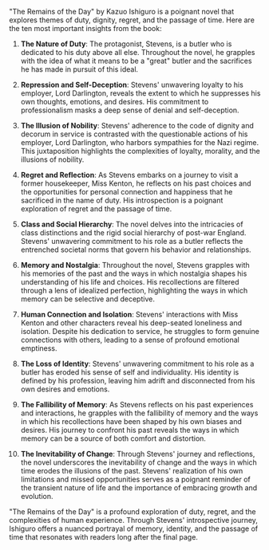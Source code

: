 "The Remains of the Day" by Kazuo Ishiguro is a poignant novel that explores themes of duty, dignity, regret, and the passage of time. Here are the ten most important insights from the book:

1. **The Nature of Duty**: The protagonist, Stevens, is a butler who is dedicated to his duty above all else. Throughout the novel, he grapples with the idea of what it means to be a "great" butler and the sacrifices he has made in pursuit of this ideal.

2. **Repression and Self-Deception**: Stevens' unwavering loyalty to his employer, Lord Darlington, reveals the extent to which he suppresses his own thoughts, emotions, and desires. His commitment to professionalism masks a deep sense of denial and self-deception.

3. **The Illusion of Nobility**: Stevens' adherence to the code of dignity and decorum in service is contrasted with the questionable actions of his employer, Lord Darlington, who harbors sympathies for the Nazi regime. This juxtaposition highlights the complexities of loyalty, morality, and the illusions of nobility.

4. **Regret and Reflection**: As Stevens embarks on a journey to visit a former housekeeper, Miss Kenton, he reflects on his past choices and the opportunities for personal connection and happiness that he sacrificed in the name of duty. His introspection is a poignant exploration of regret and the passage of time.

5. **Class and Social Hierarchy**: The novel delves into the intricacies of class distinctions and the rigid social hierarchy of post-war England. Stevens' unwavering commitment to his role as a butler reflects the entrenched societal norms that govern his behavior and relationships.

6. **Memory and Nostalgia**: Throughout the novel, Stevens grapples with his memories of the past and the ways in which nostalgia shapes his understanding of his life and choices. His recollections are filtered through a lens of idealized perfection, highlighting the ways in which memory can be selective and deceptive.

7. **Human Connection and Isolation**: Stevens' interactions with Miss Kenton and other characters reveal his deep-seated loneliness and isolation. Despite his dedication to service, he struggles to form genuine connections with others, leading to a sense of profound emotional emptiness.

8. **The Loss of Identity**: Stevens' unwavering commitment to his role as a butler has eroded his sense of self and individuality. His identity is defined by his profession, leaving him adrift and disconnected from his own desires and emotions.

9. **The Fallibility of Memory**: As Stevens reflects on his past experiences and interactions, he grapples with the fallibility of memory and the ways in which his recollections have been shaped by his own biases and desires. His journey to confront his past reveals the ways in which memory can be a source of both comfort and distortion.

10. **The Inevitability of Change**: Through Stevens' journey and reflections, the novel underscores the inevitability of change and the ways in which time erodes the illusions of the past. Stevens' realization of his own limitations and missed opportunities serves as a poignant reminder of the transient nature of life and the importance of embracing growth and evolution.

"The Remains of the Day" is a profound exploration of duty, regret, and the complexities of human experience. Through Stevens' introspective journey, Ishiguro offers a nuanced portrayal of memory, identity, and the passage of time that resonates with readers long after the final page.